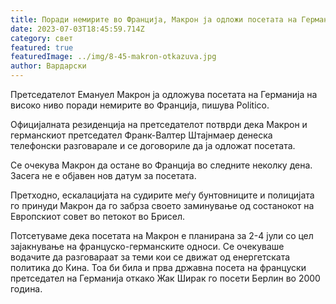 ```yaml
---
title: Поради немирите во Франција, Макрон ја одложи посетата на Германија
date: 2023-07-03T18:45:59.714Z
category: свет
featured: true
featuredImage: ../img/8-45-makron-otkazuva.jpg
author: Вардарски
---
```

Претседателот Емануел Макрон ја одложува посетата на Германија на високо ниво поради немирите во Франција, пишува Politico.

Официјалната резиденција на претседателот потврди дека Макрон и германскиот претседател Франк-Валтер Штајнмаер денеска телефонски разговарале и се договориле да ја одложат посетата.

Се очекува Макрон да остане во Франција во следните неколку дена. Засега не е објавен нов датум за посетата.

Претходно, ескалацијата на судирите меѓу бунтовниците и полицијата го принуди Макрон да го забрза своето заминување од состанокот на Европскиот совет во петокот во Брисел.

Потсетуваме дека посетата на Макрон е планирана за 2-4 јули со цел зајакнување на француско-германските односи. Се очекуваше водачите да разговараат за теми кои се движат од енергетската политика до Кина. Тоа би била и прва државна посета на француски претседател на Германија откако Жак Ширак го посети Берлин во 2000 година.